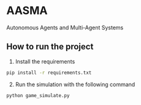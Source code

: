 # AASMA
Autonomous Agents and Multi-Agent Systems

## How to run the project
1. Install the requirements
```bash
pip install -r requirements.txt
```

2. Run the simulation with the following command
```bash
python game_simulate.py
```